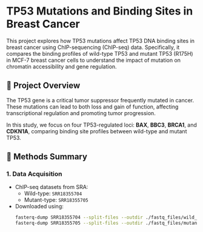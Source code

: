 # TP53 Mutations and Binding Sites in Breast Cancer

This project explores how TP53 mutations affect TP53 DNA binding sites in breast cancer using ChIP-sequencing (ChIP-seq) data. Specifically, it compares the binding profiles of wild-type TP53 and mutant TP53 (R175H) in MCF-7 breast cancer cells to understand the impact of mutation on chromatin accessibility and gene regulation.

## 📌 Project Overview

The TP53 gene is a critical tumor suppressor frequently mutated in cancer. These mutations can lead to both loss and gain of function, affecting transcriptional regulation and promoting tumor progression.

In this study, we focus on four TP53-regulated loci: **BAX**, **BBC3**, **BRCA1**, and **CDKN1A**, comparing binding site profiles between wild-type and mutant TP53.

## 🔬 Methods Summary

### 1. Data Acquisition
- ChIP-seq datasets from SRA:
  - Wild-type: `SRR18355704`
  - Mutant-type: `SRR18355705`
- Downloaded using:
  ```bash
  fasterq-dump SRR18355704 --split-files --outdir ./fastq_files/wild_type
  fasterq-dump SRR18355705 --split-files --outdir ./fastq_files/mutant_type
